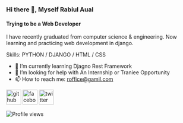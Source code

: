 

### Hi there 👋, Myself Rabiul Aual
#### Trying to be a Web Developer

I have recently graduated from computer science & engineering. Now learning and practicing web development in django.

Skills: PYTHON / DJANGO / HTML / CSS

- 🌱 I’m currently learning Djagno Rest Framework 
- 🤔 I’m looking for help with An Internship or Traniee Opportunity 
- 📫 How to reach me: roffice@gamil.com 


[<img src='https://cdn.jsdelivr.net/npm/simple-icons@3.0.1/icons/github.svg' alt='github' height='40'>](https://github.com/https://github.com/rabiulaual)  [<img src='https://cdn.jsdelivr.net/npm/simple-icons@3.0.1/icons/facebook.svg' alt='facebook' height='40'>](https://www.facebook.com/https://www.facebook.com/rabiulcse41)  [<img src='https://cdn.jsdelivr.net/npm/simple-icons@3.0.1/icons/twitter.svg' alt='twitter' height='40'>](https://twitter.com/@Rabiul_2825)  

![Profile views](https://gpvc.arturio.dev/https://github.com/rabiulaual)  
